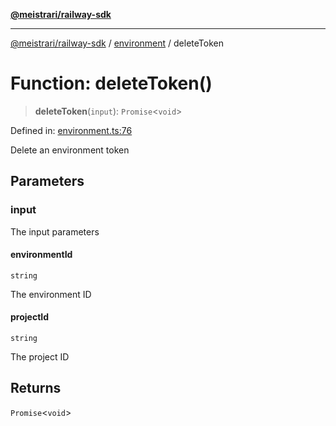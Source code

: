 [**@meistrari/railway-sdk**](../../README.md)

***

[@meistrari/railway-sdk](../../README.md) / [environment](../README.md) / deleteToken

# Function: deleteToken()

> **deleteToken**(`input`): `Promise`\<`void`\>

Defined in: [environment.ts:76](https://github.com/meistrari/railway-sdk/blob/f3d1bd97718c357fcefce681df4aee0f02070ade/src/resources/environment.ts#L76)

Delete an environment token

## Parameters

### input

The input parameters

#### environmentId

`string`

The environment ID

#### projectId

`string`

The project ID

## Returns

`Promise`\<`void`\>
